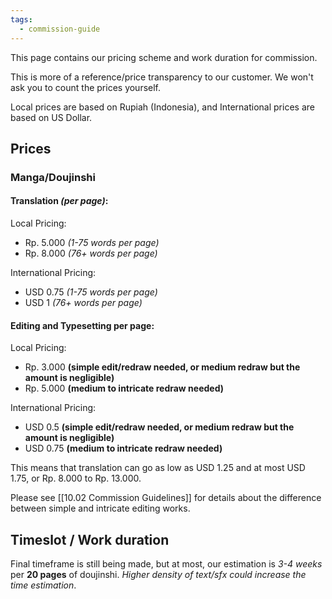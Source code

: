 ```yaml
---
tags:
  - commission-guide
---
```

This page contains our pricing scheme and work duration for commission.

This is more of a reference/price transparency to our customer. We won't ask you to count the prices yourself.

Local prices are based on Rupiah (Indonesia), and International prices are based on US Dollar.

## Prices

### Manga/Doujinshi

#### Translation *(per page)*:

Local Pricing:

- Rp. 5.000 *(1-75 words per page)*
- Rp. 8.000 *(76+ words per page)*

International Pricing:

- USD 0.75 *(1-75 words per page)*
- USD 1 *(76+ words per page)*

#### Editing and Typesetting per page:

Local Pricing:

- Rp. 3.000 **(simple edit/redraw needed, or medium redraw but the amount is negligible)**
- Rp. 5.000 **(medium to intricate redraw needed)**
 
International Pricing:

- USD 0.5 **(simple edit/redraw needed, or medium redraw but the amount is negligible)**
- USD 0.75 **(medium to intricate redraw needed)**

This means that translation can go as low as USD 1.25 and at most USD 1.75, or Rp. 8.000 to Rp. 13.000.

Please see [[10.02 Commission Guidelines]] for details about the difference between simple and intricate editing works.

## Timeslot / Work duration

Final timeframe is still being made, but at most, our estimation is *3-4 weeks* per **20 pages** of doujinshi. *Higher density of text/sfx could increase the time estimation*.
